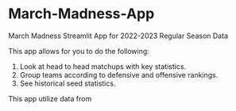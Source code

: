 # March-Madness-App
March Madness Streamlit App for 2022-2023 Regular Season Data

This app allows for you to do the following:
1. Look at head to head matchups with key statistics.
2. Group teams according to defensive and offensive rankings.
3. See historical seed statistics.

This app utilize data from 
